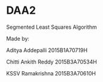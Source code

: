 # DAA2
Segmented Least Squares Algorithm

Made by:

Aditya Addepalli 2015B1A70719H

Chitti Ankith Reddy 2015B3A70534H

KSSV Ramakrishna 2015B3A70610H
